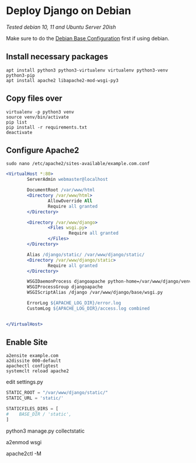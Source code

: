 # Deploy Django on Debian
*Tested debian 10, 11 and Ubuntu Server 20ish*

Make sure to do the [Debian Base Configuration](https://github.com/renrek/notes/blob/main/Debian/debian-base-configuration.md) first if using debian.

## Install necessary packages
```shell
apt install python3 python3-virtualenv virtualenv python3-venv python3-pip
apt install apache2 libapache2-mod-wsgi-py3
```


## Copy files over
```shell
virtualenv -p python3 venv
source venv/bin/activate
pip list
pip install -r requirements.txt
deactivate
```
## Configure Apache2
```shell
sudo nano /etc/apache2/sites-available/example.com.conf
```

```Apache config
<VirtualHost *:80>
        ServerAdmin webmaster@localhost

        DocumentRoot /var/www/html
        <Directory /var/www/html>
                AllowOverride All
                Require all granted
        </Directory>

        <Directory /var/www/django>
                <Files wsgi.py>
                        Require all granted
                </Files>
        </Directory>

        Alias /django/static/ /var/www/django/static/
        <Directory /var/www/django/static>
                Require all granted
        </Directory>

        WSGIDaemonProcess djangoapache python-home=/var/www/django/venv python-path=/var/www/django
        WSGIProcessGroup djangoapache
        WSGIScriptAlias /django /var/www/django/base/wsgi.py

        ErrorLog ${APACHE_LOG_DIR}/error.log
        CustomLog ${APACHE_LOG_DIR}/access.log combined


</VirtualHost>
```

## Enable Site
```shell
a2ensite example.com
a2dissite 000-default
apachectl configtest
systemclt reload apache2
```

edit settings.py 


```python
STATIC_ROOT = "/var/www/django/static/"
STATIC_URL = 'static/'

STATICFILES_DIRS = [
#    BASE_DIR / 'static',
]
```

python3 manage.py collectstatic

a2enmod wsgi

apache2ctl -M